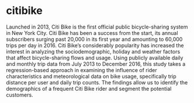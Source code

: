 # citibike

Launched in 2013, Citi Bike is the first official public bicycle-sharing system in New York City.
Citi Bike has been a success from the start, its annual subscribers surging past 20,000 in its first
year and amounting to 60,000 trips per day in 2016. Citi Bike’s considerably popularity has
increased the interest in analyzing the sociodemographic, holiday and weather factors that affect
bicycle-sharing flows and usage. Using publicly available daily and monthly trip data from July
2013 to December 2016, this study takes a regression-based approach in examining the influence
of rider characteristics and meteorological data on bike usage, specifically trip distance per user
and daily trip counts. The findings allow us to identify the demographics of a frequent Citi Bike
rider and segment the potential customers.

